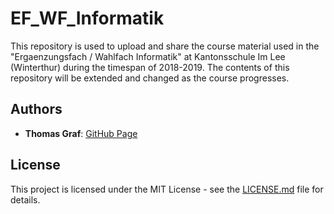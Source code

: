 # EF_WF_Informatik

This repository is used to upload and share the course material used in the "Ergaenzungsfach / Wahlfach Informatik" at Kantonsschule Im Lee (Winterthur) during the timespan of 2018-2019. The contents of this repository will be extended and changed as the course progresses.

## Authors

* **Thomas Graf**: [GitHub Page](https://github.com/ThomasGrafCode)

## License

This project is licensed under the MIT License - see the [LICENSE.md](LICENSE.md) file for details.
